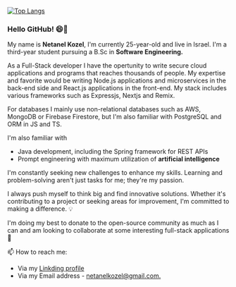 
[![Top Langs](https://github-readme-stats.vercel.app/api/top-langs/?username=natikozel&layout=compact)](https://github.com/natikozel/github-readme-stats)

### Hello GitHub! 😄👋

My name is <b>Netanel Kozel</b>, I'm currently 25-year-old and live in Israel. I'm a third-year student pursuing a B.Sc in <b>Software Engineering.</b>

As a Full-Stack developer I have the opertunity to write secure cloud applications and programs that reaches thousands of people.
My expertise and favorite would be writing Node.js applications and microservices in the back-end side and React.js applications in the front-end. My stack includes various frameworks such as Expressjs, Nextjs and Remix.

For databases I mainly use non-relational databases such as AWS, MongoDB or Firebase Firestore, but I'm also familiar with PostgreSQL and ORM in JS and TS.

I'm also familiar with

* Java development, including the Spring framework for REST APIs
* Prompt engineering with maximum utilization of <b>artificial intelligence</b>

I'm constantly seeking new challenges to enhance my skills. Learning and problem-solving aren't just tasks for me; they're my passion. 

I always push myself to think big and find innovative solutions. Whether it's contributing to a project or seeking areas for improvement, I'm committed to making a difference. 💡 

I'm doing my best to donate to the open-source community as much as I can and am looking to collaborate at some interesting full-stack applications 👯


📫 How to reach me:

* Via my [Linkding profile](https://www.linkedin.com/in/netanel-kozel-b231371a0/)
* Via my Email address - [netanelkozel@gmail.com.](mailto:netanelkozel@gmail.com)
